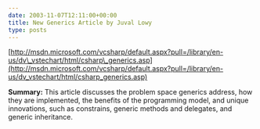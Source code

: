 ```yaml
---
date: 2003-11-07T12:11:00+00:00
title: New Generics Article by Juval Lowy
type: posts
---
```

[http://msdn.microsoft.com/vcsharp/default.aspx?pull=/library/en-us/dv\_vstechart/html/csharp\_generics.asp](http://msdn.microsoft.com/vcsharp/default.aspx?pull=/library/en-us/dv_vstechart/html/csharp_generics.asp)

**Summary:** This article discusses the problem space generics address, how they are implemented, the benefits of the programming model, and unique innovations, such as constrains, generic methods and delegates, and generic inheritance.
